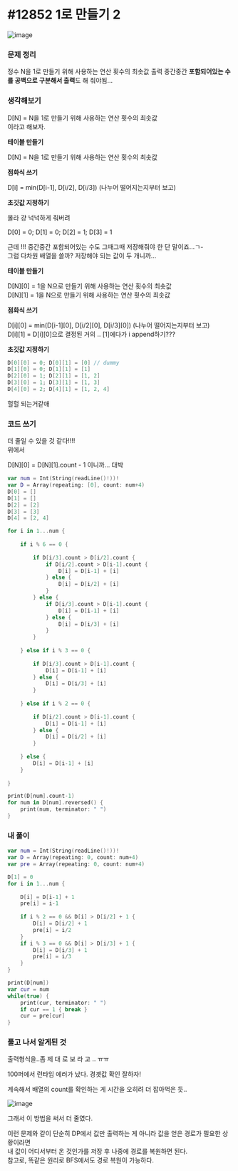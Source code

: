 # #12852 1로 만들기 2

![image](https://user-images.githubusercontent.com/28949235/135474499-f2fbd711-f034-437e-8ba1-98a24d5f0548.png)

### 문제 정리

정수 N을 1로 만들기 위해 사용하는 연산 횟수의 최솟값 출력
중간중간 **포함되어있는 수를 공백으로 구분해서 출력**도 해 줘야됨...

### 생각해보기

D[N] = N을 1로 만들기 위해 사용하는 연산 횟수의 최솟값  
이라고 해보자.

**테이블 만들기**

D[N] = N을 1로 만들기 위해 사용하는 연산 횟수의 최솟값

**점화식 쓰기**

D[i] = min(D[i-1], D[i/2], D[i/3]) (나누어 떨어지는지부터 보고)

**초깃값 지정하기**

몰라 걍 넉넉하게 줘버려

D[0] = 0; D[1] = 0; D[2] = 1; D[3] = 1



근데 !!! 중간중간 포함되어있는 수도 그때그때 저장해줘야 한 단 말이죠...ㄱ-  
그럼 다차원 배열을 쓸까? 저장해야 되는 값이 두 개니까...

**테이블 만들기**

D[N]\[0] = 1을 N으로 만들기 위해 사용하는 연산 횟수의 최솟값  
D[N]\[1] = 1을 N으로 만들기 위해 사용하는 연산 횟수의 최솟값

**점화식 쓰기**

D[i]\[0] = min(D[i-1]\[0], D[i/2]\[0], D[i/3]\[0]) (나누어 떨어지는지부터 보고)  
D[i]\[1] = D[i]\[0]으로 결정된 거의 .. [1]에다가 i append하기???

**초깃값 지정하기**

```swift
D[0][0] = 0; D[0][1] = [0] // dummy
D[1][0] = 0; D[1][1] = [1]
D[2][0] = 1; D[2][1] = [1, 2]
D[3][0] = 1; D[3][1] = [1, 3]
D[4][0] = 2; D[4][1] = [1, 2, 4]
```

헐헐 되는거같애

### 코드 쓰기

더 줄일 수 있을 것 같다!!!!  
위에서

D[N]\[0] = D[N]\[1].count - 1 이니까... 대박

```swift
var num = Int(String(readLine()!))!
var D = Array(repeating: [0], count: num+4)
D[0] = []
D[1] = []
D[2] = [2]
D[3] = [3]
D[4] = [2, 4]

for i in 1...num {
    
    if i % 6 == 0 {
        
        if D[i/3].count > D[i/2].count {
            if D[i/2].count > D[i-1].count {
                D[i] = D[i-1] + [i]
            } else {
                D[i] = D[i/2] + [i]
            }
        } else {
            if D[i/3].count > D[i-1].count {
                D[i] = D[i-1] + [i]
            } else {
                D[i] = D[i/3] + [i]
            }
        }
        
    } else if i % 3 == 0 {
        
        if D[i/3].count > D[i-1].count {
            D[i] = D[i-1] + [i]
        } else {
            D[i] = D[i/3] + [i]
        }
        
    } else if i % 2 == 0 {
        
        if D[i/2].count > D[i-1].count {
            D[i] = D[i-1] + [i]
        } else {
            D[i] = D[i/2] + [i]
        }
        
    } else {
        D[i] = D[i-1] + [i]
    }
    
}

print(D[num].count-1)
for num in D[num].reversed() {
    print(num, terminator: " ")
}
```



### 내 풀이

```swift
var num = Int(String(readLine()!))!
var D = Array(repeating: 0, count: num+4)
var pre = Array(repeating: 0, count: num+4)

D[1] = 0
for i in 1...num {
    
    D[i] = D[i-1] + 1
    pre[i] = i-1
    
    if i % 2 == 0 && D[i] > D[i/2] + 1 {
        D[i] = D[i/2] + 1
        pre[i] = i/2
    }
    if i % 3 == 0 && D[i] > D[i/3] + 1 {
        D[i] = D[i/3] + 1
        pre[i] = i/3
    }
}

print(D[num])
var cur = num
while(true) {
    print(cur, terminator: " ")
    if cur == 1 { break }
    cur = pre[cur]
}
```



### 풀고 나서 알게된 것

출력형식을..좀 제 대 로 보 라 고 .. ㅠㅠ

100퍼에서 런타임 에러가 났다. 경곗값 확인 잘하자!

계속해서 배열의 count를 확인하는 게 시간을 오히려 더 잡아먹은 듯..

![image](https://user-images.githubusercontent.com/28949235/135490897-e936aa41-1ed1-4b72-abc8-50f403f464b4.png)

그래서 이 방법을 써서 더 줄였다.

이런 문제와 같이 단순히 DP에서 값만 출력하는 게 아니라 값을 얻은 경로가 필요한 상황이라면  
내 값이 어디서부터 온 것인가를 저장 후 나중에 경로를 복원하면 된다.  
참고로, 똑같은 원리로 BFS에서도 경로 복원이 가능하다.

